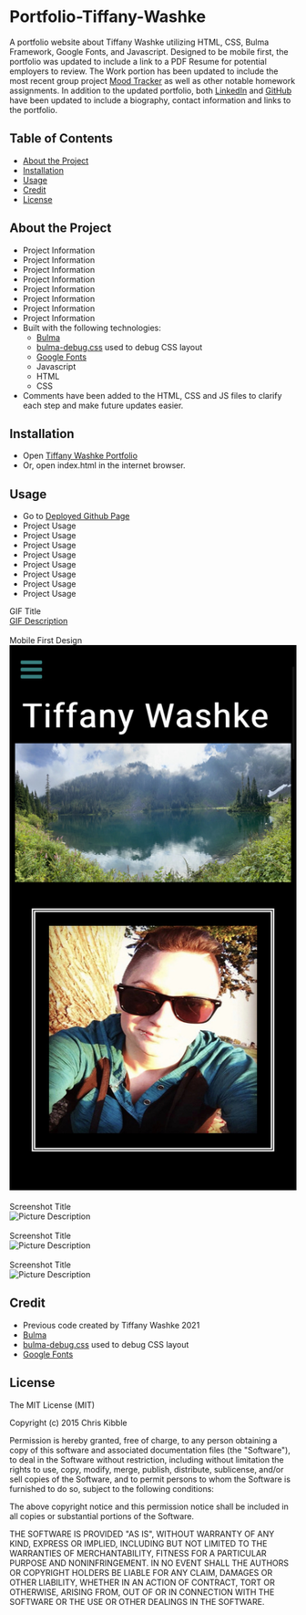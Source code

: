 # Portfolio-Tiffany-Washke

A portfolio website about Tiffany Washke utilizing HTML, CSS, Bulma Framework, Google Fonts, and Javascript.  Designed to be mobile first, the portfolio was updated to include a link to a PDF Resume for potential employers to review.  The Work portion has been updated to include the most recent group project [Mood Tracker](https://chabivz.github.io/Mood-Tracker/) as well as other notable homework assignments.  In addition to the updated portfolio, both [LinkedIn](https://www.linkedin.com/in/tiffanywashke) and [GitHub](https://github.com/twashke) have been updated to include a biography, contact information and links to the portfolio.

## Table of Contents 

- [About the Project](#about-the-project)
- [Installation](#installation)
- [Usage](#usage)
- [Credit](#credit)
- [License](#license)

## About the Project

- Project Information
- Project Information
- Project Information
- Project Information
- Project Information
- Project Information
- Project Information
- Project Information
- Built with the following technologies:
    - [Bulma](https://bulma.io/documentation/)
    - [bulma-debug.css](https://gist.github.com/JuanVqz/105c4910ff711659059c99492ecd1a5c) used to debug CSS layout
    - [Google Fonts](https://fonts.google.com/)
    - Javascript
    - HTML
    - CSS
- Comments have been added to the HTML, CSS and JS files to clarify each step and make future updates easier.

## Installation

- Open [Tiffany Washke Portfolio](https://twashke.github.io/Portfolio-Tiffany-Washke/) 
- Or, open index.html in the internet browser.

## Usage

- Go to [Deployed Github Page](https://twashke.github.io/Portfolio-Tiffany-Washke/)
- Project Usage
- Project Usage
- Project Usage
- Project Usage
- Project Usage
- Project Usage
- Project Usage
- Project Usage


GIF Title \
[GIF Description](Assets/images/)  \
\
Mobile First Design \
![Mobile Design](Assets/images/mobile-design.jpeg)  \
\
Screenshot Title \
![Picture Description](Assets/images/)  \
\
Screenshot Title \
![Picture Description](Assets/images/)  \
\
Screenshot Title \
![Picture Description](Assets/images/) 


## Credit

- Previous code created by Tiffany Washke 2021
- [Bulma](https://bulma.io/documentation/)
- [bulma-debug.css](https://gist.github.com/JuanVqz/105c4910ff711659059c99492ecd1a5c) used to debug CSS layout
- [Google Fonts](https://fonts.google.com/)

## License

The MIT License (MIT)

Copyright (c) 2015 Chris Kibble

Permission is hereby granted, free of charge, to any person obtaining a copy of this software and associated documentation files (the "Software"), to deal in the Software without restriction, including without limitation the rights to use, copy, modify, merge, publish, distribute, sublicense, and/or sell copies of the Software, and to permit persons to whom the Software is furnished to do so, subject to the following conditions:

The above copyright notice and this permission notice shall be included in all copies or substantial portions of the Software.

THE SOFTWARE IS PROVIDED "AS IS", WITHOUT WARRANTY OF ANY KIND, EXPRESS OR IMPLIED, INCLUDING BUT NOT LIMITED TO THE WARRANTIES OF MERCHANTABILITY, FITNESS FOR A PARTICULAR PURPOSE AND NONINFRINGEMENT. IN NO EVENT SHALL THE AUTHORS OR COPYRIGHT HOLDERS BE LIABLE FOR ANY CLAIM, DAMAGES OR OTHER LIABILITY, WHETHER IN AN ACTION OF CONTRACT, TORT OR OTHERWISE, ARISING FROM, OUT OF OR IN CONNECTION WITH THE SOFTWARE OR THE USE OR OTHER DEALINGS IN THE SOFTWARE.